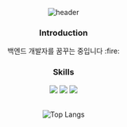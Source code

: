 <div align=center>

![header](https://capsule-render.vercel.app/api?type=Waving&color=auto&height=300&section=header&text=Nice%20to%20meet%20you!&fontSize=90)

<h3>Introduction</h3>
백엔드 개발자를 꿈꾸는 중입니다 :fire:

<h3>Skills</h3>
<img src="https://img.shields.io/badge/Spring Boot-6DB33F?style=flat&logo=springboot&logoColor=white"/>
<img src="https://img.shields.io/badge/MySQL-4479A1?style=flat&logo=mysql&logoColor=white"/>
<img src="https://img.shields.io/badge/Amazon EC2-FF9900?style=flat&logo=amazonec2&logoColor=white"/>

<br/>
<br/>

![Top Langs](https://github-readme-stats.vercel.app/api/top-langs/?username=minsik99&langs_count=8)
</div>
